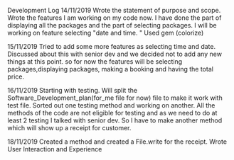 Development Log
14/11/2019
Wrote the statement of purpose and scope.
Wrote the features
I am working on my code now. I have done the part of displaying all the packages and the part of selecting packages.
I will be working on feature selecting "date and time. "
Used gem (colorize)

15/11/2019 
Tried to add some more features as selecting time and date. Discussed about this with senior dev and we decided not to add any new things at this point. so for now the features will be selecting packages,displaying packages, making a booking and having the  total price.

16/11/2019 
Starting with testing.
Will split the Software_Development_plan(for_me file for now) file to make it work with test file. 
Sorted out one testing method and working on another.
All the methods of the code are not eligible for testing and as we need to do at least 2 testing I talked with senior dev.
So I have to make another method which will show up a receipt for customer.

18/11/2019
Created a method and created a File.write for the receipt.
Wrote  	User Interaction and Experience


